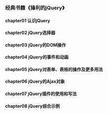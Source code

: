 ### 经典书籍《锋利的jQuery》

#### chapter01 认识jQuery
#### chapter02 jQuery选择器
#### chapter03 jQuery的DOM操作
#### chapter04 jQuery的事件和动画
#### chapter05 jQuery对表单、表格的操作及更多用法
#### chapter06 jQuery的Ajax对象
#### chapter07 jQuery插件的使用和写法
#### chapter08 jQuery综合示例